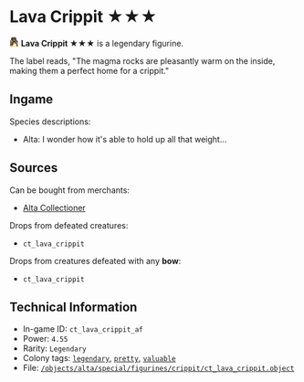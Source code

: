 # Lava Crippit ★★★

<img src="https://raw.githubusercontent.com/Ceterai/Enternia/main/objects/alta/special/figurines/crippit/ct_lava_crippit.png" alt="Lava Crippit ★★★ icon" loading="lazy" height=16px width="auto" /> **Lava Crippit ★★★** is a legendary figurine.

The label reads, "The magma rocks are pleasantly warm on the inside, making them a perfect home for a crippit."

## Ingame

Species descriptions:

- Alta: I wonder how it's able to hold up all that weight...

## Sources

Can be bought from merchants:

- [Alta Collectioner](https://ceterai.github.io/MyEnternia/Wiki/AltaCollectioner)

Drops from defeated creatures:

- `ct_lava_crippit`

Drops from creatures defeated with any **bow**:

- `ct_lava_crippit`

## Technical Information

- In-game ID: `ct_lava_crippit_af`
- Power: `4.55`
- Rarity: `Legendary`
- Colony tags: [`legendary`](https://ceterai.github.io/MyEnternia/Wiki/Tags/Legendary), [`pretty`](https://ceterai.github.io/MyEnternia/Wiki/Tags/Pretty), [`valuable`](https://ceterai.github.io/MyEnternia/Wiki/Tags/Valuable)
- File: [`/objects/alta/special/figurines/crippit/ct_lava_crippit.object`](https://github.com/Ceterai/Enternia/blob/main/objects/alta/special/figurines/crippit/ct_lava_crippit.object)
